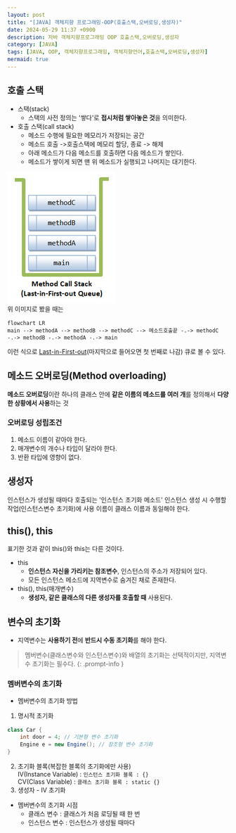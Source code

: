 ```yaml
---
layout: post
title: "[JAVA] 객체지향 프로그래밍-OOP(호출스택,오버로딩,생성자)"
date: 2024-05-29 11:37 +0900
description: 자바 객체지향프로그래밍 OOP 호출스택,오버로딩,생성자
category: [JAVA]
tags: [JAVA, OOP, 객체지향프로그래밍, 객체지향언어,호출스택,오버로딩,생성자]
mermaid: true
---
```


## 호출 스택

- 스택(stack)
  - 스택의 사전 정의는 '쌓다'로 **접시처럼 쌓아놓은 것**을 의미한다.
- 호출 스택(call stack)
  - 메소드 수행에 필요한 메모리가 저장되는 공간
  - 메소드 호출 ->호출스택에 메모리 할당, 종료 -> 해제
  - 아래 메소드가 다음 메소드를 호출하면 다음 메소드가 쌓인다.
  - 메소드가 쌓이게 되면 맨 위 메소드가 실행되고 나머지는 대기한다.

![LIFO](../assets/img/posts/LIFO.png)
<br/>
위 이미지로 봤을 때는

```mermaid
flowchart LR
main --> methodA --> methodB --> methodC --> 메소드호출끝 -.-> methodC -.-> methodB -.-> methodA -.-> main
```

이런 식으로 <ins>Last-in-First-out</ins>(마지막으로 들어오면 첫 번째로 나감) 큐로 볼 수 있다.

## 메소드 오버로딩(Method overloading)

**메소드 오버로딩**이란 하나의 클래스 안에 **같은 이름의 메소드를 여러 개**를 정의해서 **다양한 상황에서 사용**하는 것

### 오버로딩 성립조건

1. 메소드 이름이 같아야 한다.
2. 매개변수의 개수나 타입이 달라야 한다.
3. 반환 타입에 영향이 없다.

## 생성자

인스턴스가 생성될 때마다 호출되는 '인스턴스 초기화 메소드'
인스턴스 생성 시 수행할 작업(인스턴스변수 초기화)에 사용
이름이 클래스 이름과 동일해야 한다.

## this(), this

표기한 것과 같이 this()와 this는 다른 것이다.

- this
  - **인스턴스 자신을 가리키는 참조변수**, 인스턴스의 주소가 저장되어 있다.
  - 모든 인스턴스 메소드에 지역변수로 숨겨진 채로 존재한다.
- this(), this(매개변수)
  - **생성자, 같은 클래스의 다른 생성자를 호출할 때** 사용된다.

## 변수의 초기화

- 지역변수는 **사용하기 전**에 **반드시 수동 초기화**를 해야 한다.

> 멤버변수(클래스변수와 인스턴스변수)와 배열의 초기화는 선택적이지만, 지역변수 초기화는 필수다.
{: .prompt-info }

### 멤버변수의 초기화

- 멤버변수의 초기화 방법

1. 명시적 초기화

```java
class Car {
	int door = 4; // 기본형 변수 초기화
	Engine e = new Engine(); // 참조형 변수 초기화
}
```

2. 초기화 블록(복잡한 블록의 초기화에만 사용)<br/>
   IV(Instance Variable) : `인스턴스 초기화 블록 : {}`<br/>
   CV(Class Variable) : `클래스 초기화 블록 : static {}`
3. 생성자 - IV 초기화

- 멤버변수의 초기화 시점
  - 클래스 변수 : 클래스가 처음 로딩될 때 한 번
  - 인스턴스 변수 : 인스턴스가 생성될 때마다
